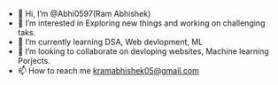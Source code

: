 - 👋 Hi, I’m @Abhi0597(Ram Abhishek)
- 👀 I’m interested in Exploring new things and working on challenging taks.
- 🌱 I’m currently learning DSA, Web devlopment, ML
- 💞️ I’m looking to collaborate on devloping websites, Machine learning Porjects.
- 📫 How to reach me kramabhishek05@gmail.com

<!---
Abhi0597/Abhi0597 is a ✨ special ✨ repository because its `README.md` (this file) appears on your GitHub profile.
You can click the Preview link to take a look at your changes.
--->
